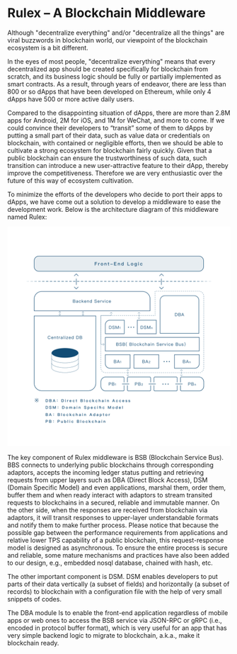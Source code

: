 Rulex – A Blockchain Middleware
===
Although "decentralize everything" and/or "decentralize all the things" are viral buzzwords in blockchain world, our viewpoint of the blockchain ecosystem is a bit different.

In the eyes of most people, "decentralize everything" means that every decentralized app should be created specifically for blockchain from scratch, and its business logic should be fully or partially implemented as smart contracts. As a result, through years of endeavor, there are less than 800 or so dApps that have been developed on Ethereum, while only 4 dApps have 500 or more active daily users.

Compared to the disappointing situation of dApps, there are more than 2.8M apps for Android, 2M for iOS, and 1M for WeChat, and more to come. If we could convince their developers to “transit” some of them to dApps by putting a small part of their data, such as value data or credentials on blockchain, with contained or negligible efforts, then we should be able to cultivate a strong ecosystem for blockchain fairly quickly. Given that a public blockchain can ensure the trustworthiness of such data, such transition can introduce a new user-attractive feature to their dApp, thereby improve the competitiveness. Therefore we are very enthusiastic over the future of this way of ecosystem cultivation.

To minimize the efforts of the developers who decide to port their apps to dApps, we have come out a solution to develop a middleware to ease the development work. Below is the architecture diagram of this middleware named Rulex:

![image](https://github.com/rulex-bmw/BMW/blob/master/picture/190254304704775365.png)

The key component of Rulex middleware is BSB (Blockchain Service Bus). BBS connects to underlying public blockchains through corresponding adaptors, accepts the incoming ledger status putting and retrieving requests from upper layers such as DBA (Direct Block Access), DSM (Domain Specific Model) and even applications, marshal them, order them, buffer them and when ready interact with adaptors to stream transited requests to blockchains in a secured, reliable and immutable manner. On the other side, when the responses are received from blockchain via adaptors, it will transit responses to upper-layer understandable formats and notify them to make further process. Please notice that because the possible gap between the performance requirements from applications and relative lower TPS capability of a public blockchain, this request-response model is designed as asynchronous. To ensure the entire process is secure and reliable, some mature mechanisms and practices have also been added to our design, e.g., embedded nosql database, chained with hash, etc.

The other important component is DSM. DSM enables developers to put parts of their data vertically (a subset of fields) and horizontally (a subset of records) to blockchain with a configuration file with the help of very small snippets of codes.

The DBA module Is to enable the front-end application regardless of mobile apps or web ones to access the BSB service via JSON-RPC or gRPC (i.e., encoded in protocol buffer format), which is very useful for an app that has very simple backend logic to migrate to blockchain, a.k.a., make it blockchain ready.


